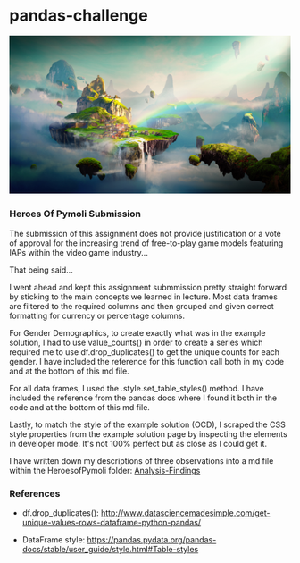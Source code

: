 # pandas-challenge

![Fantasy](HeroesOfPymoli/Images/Fantasy.png)

### Heroes Of Pymoli Submission
The submission of this assignment does not provide justification or a vote of approval for the increasing trend of free-to-play game models featuring IAPs within the video game industry...

That being said...

I went ahead and kept this assignment submmission pretty straight forward by sticking to the main concepts we learned in lecture. Most data frames are filtered to the required columns and then grouped and given correct formatting for currency or percentage columns.

For Gender Demographics, to create exactly what was in the example solution, I had to use value_counts() in order to create a series which required me to use df.drop_duplicates() to get the unique counts for each gender. I have included the reference for this function call both in my code and at the bottom of this md file.

For all data frames, I used the .style.set_table_styles() method. I have included the reference from the pandas docs where I found it both in the code and at the bottom of this md file.

Lastly, to match the style of the example solution (OCD), I scraped the CSS style properties from the example solution page by inspecting the elements in developer mode. It's not 100% perfect but as close as I could get it. 

I have written down my descriptions of three observations into a md file within the HeroesofPymoli folder:
[Analysis-Findings](HeroesOfPymoli/analysis_findings.md)

### References
- df.drop_duplicates(): 
http://www.datasciencemadesimple.com/get-unique-values-rows-dataframe-python-pandas/

- DataFrame style: 
https://pandas.pydata.org/pandas-docs/stable/user_guide/style.html#Table-styles